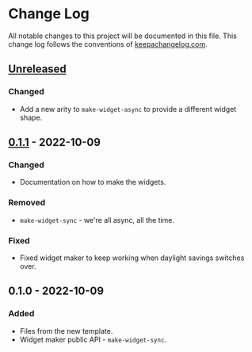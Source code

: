 # Change Log
All notable changes to this project will be documented in this file. This change log follows the conventions of [keepachangelog.com](http://keepachangelog.com/).

## [Unreleased]
### Changed
- Add a new arity to `make-widget-async` to provide a different widget shape.

## [0.1.1] - 2022-10-09
### Changed
- Documentation on how to make the widgets.

### Removed
- `make-widget-sync` - we're all async, all the time.

### Fixed
- Fixed widget maker to keep working when daylight savings switches over.

## 0.1.0 - 2022-10-09
### Added
- Files from the new template.
- Widget maker public API - `make-widget-sync`.

[Unreleased]: https://sourcehost.site/your-name/kiddo/compare/0.1.1...HEAD
[0.1.1]: https://sourcehost.site/your-name/kiddo/compare/0.1.0...0.1.1
